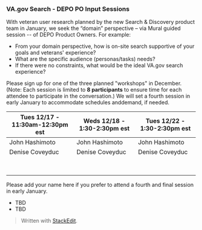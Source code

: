 ### VA.gov Search - DEPO PO Input Sessions

With veteran user research planned by the new Search & Discovery product team in January,  we seek the “domain” perspective – via Mural guided session -- of DEPO Product Owners.   For example:

- From your domain perspective, how is on-site search supportive of your goals and veterans' experience?
- What are the specific audience (personas/tasks) needs?
- If there were no constraints, what would be the ideal VA.gov search experience?

Please sign up for one of the three planned "workshops" in December.  (Note: Each session is limited to **8 participants** to ensure time for each attendee to participate in the conversation.) We will set a fourth session in early January to accommodate schedules anddemand, if needed.

| Tues 12/17 - 11:30am-12:30pm est | Weds 12/18 - 1:30-2:30pm est | Tues 12/22 - 1:30-2:30pm est |
|--|--|--|
|John Hashimoto  | John Hashimoto  | John Hashimoto  |
|Denise Coveyduc | Denise Coveyduc | Denise Coveyduc |
|                |                 |                 |
|                |                 |                 |
|                |                 |                 |
|                |                 |                 |
|                |                 |                 |
|                |                 |                 |
|                |                 |                 |
|                |                 |                 |


Please add your name here if you prefer to attend a fourth and final session in early January.

- TBD
- TBD

> Written with [StackEdit](https://stackedit.io/).
